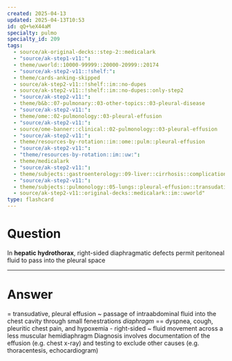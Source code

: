 ```yaml
---
created: 2025-04-13
updated: 2025-04-13T10:53
id: qQ+%eX44aM
specialty: pulmo
specialty_id: 209
tags:
  - source/ak-original-decks::step-2::medicalark
  - "source/ak-step1-v11:": 
  - theme/uworld::10000-99999::20000-20999::20174
  - "source/ak-step2-v11::!shelf:": 
  - theme/cards-anking-skipped
  - source/ak-step2-v11::!shelf::im::no-dupes
  - source/ak-step2-v11::!shelf::im::no-dupes::only-step2
  - "source/ak-step2-v11:": 
  - theme/b&b::07-pulmonary::03-other-topics::03-pleural-disease
  - "source/ak-step2-v11:": 
  - theme/ome::02-pulmonology::03-pleural-effusion
  - "source/ak-step2-v11:": 
  - source/ome-banner::clinical::02-pulmonology::03-pleural-effusion
  - "source/ak-step2-v11:": 
  - theme/resources-by-rotation::im::ome::pulm::pleural-effusion
  - "source/ak-step2-v11:": 
  - "theme/resources-by-rotation::im::uw:": 
  - theme/medicalark
  - "source/ak-step2-v11:": 
  - theme/subjects::gastroenterology::09-liver::cirrhosis::complications::hepatic-hydrothorax
  - "source/ak-step2-v11:": 
  - theme/subjects::pulmonology::05-lungs::pleural-effusion::transudative*::hepatic-hydrothorax
  - source/ak-step2-v11::original-decks::medicalark::im::uworld"
type: flashcard
---
```


# Question
In **hepatic hydrothorax**, right-sided diaphragmatic defects permit peritoneal fluid to pass into the pleural space

---

# Answer
= transudative, pleural effusion ~ passage of intraabdominal fluid into the chest cavity through small fenestrations *diaphragm* == dyspnea, cough, pleuritic chest pain, and hypoxemia  - right-sided ~ fluid movement across a less muscular hemidiaphragm    Diagnosis involves documentation of the effusion (e.g. chest x-ray) and testing to exclude other causes (e.g. thoracentesis, echocardiogram)